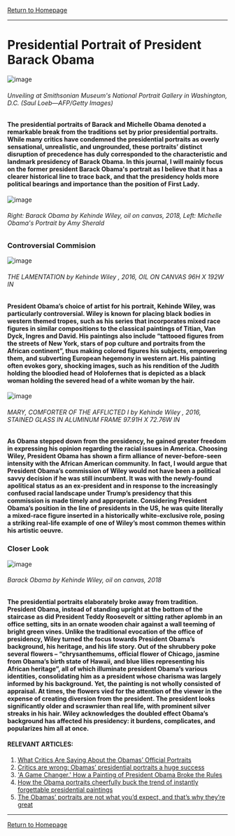 [Return to Homepage](https://timmypoyu.github.io)
- - - -
# Presidential Portrait of President Barack Obama
![image](https://github.com/Timmypoyu/Timmypoyu.github.io/blob/master/Arts/artmemo4/obama1.jpeg?raw=true)
###### Unveiling at Smithsonian Museum's National Portrait Gallery in Washington, D.C. (Saul Loeb—AFP/Getty Images)
#### The presidential portraits of Barack and Michelle Obama denoted a remarkable break from the traditions set by prior presidential portraits. While many critics have condemned the presidential portraits as overly sensational, unrealistic, and ungrounded, these portraits’ distinct disruption of precedence has duly corresponded to the characteristic and landmark presidency of Barack Obama. In this journal, I will mainly focus on the former president Barack Obama's portrait as I believe that it has a clearer historical line to trace back, and that the presidency holds more political bearings and importance than the position of First Lady.
![image](https://github.com/Timmypoyu/Timmypoyu.github.io/blob/master/Arts/artmemo4/obama3.jpg?raw=true)
###### Right: Barack Obama by Kehinde Wiley, oil on canvas, 2018, Left: Michelle Obama's Portrait by Amy Sherald

### **Controversial Commision**
![image](https://github.com/Timmypoyu/Timmypoyu.github.io/blob/master/Arts/artmemo4/0676_1-749x1024.jpg?raw=true)
###### THE LAMENTATION by Kehinde Wiley , 2016, OIL ON CANVAS 96H X 192W IN

#### President Obama’s choice of artist for his portrait, Kehinde Wiley, was particularly controversial. Wiley is known for placing black bodies in western themed tropes, such as his series that incorporates mixed race figures in similar compositions to the classical paintings of Titian, Van Dyck, Ingres and David. His paintings also include “tattooed figures from the streets of New York, stars of pop culture and portraits from the African continent”, thus making colored figures his subjects, empowering them, and subverting European hegemony in western art. His painting often evokes gory, shocking images, such as his rendition of the Judith holding the bloodied head of Holofernes that is depicted as a black woman holding the severed head of a white woman by the hair. 

![image](https://github.com/Timmypoyu/Timmypoyu.github.io/blob/master/Arts/artmemo4/DownPPreduced-1024x512.jpg?raw=true)
###### MARY, COMFORTER OF THE AFFLICTED I by Kehinde Wiley , 2016, STAINED GLASS IN ALUMINUM FRAME 97.91H X 72.76W IN

#### As Obama stepped down from the presidency, he gained greater freedom in expressing his opinion regarding the racial issues in America. Choosing Wiley, President Obama has shown a firm alliance of never-before-seen intensity with the African American community. In fact, I would argue that President Obama’s commission of Wiley would not have been a political savvy decision if he was still incumbent. It was with the newly-found apolitical status as an ex-president and in response to the increasingly confused racial landscape under Trump’s presidency that this commission is made timely and appropriate. Considering President Obama’s position in the line of presidents in the US, he was quite literally a mixed-race figure inserted in a historically white-exclusive role, posing a striking real-life example of one of Wiley’s most common themes within his artistic oeuvre. 

### **Closer Look**
![image](https://github.com/Timmypoyu/Timmypoyu.github.io/blob/master/Arts/artmemo4/obama2.jpg?raw=true)
###### Barack Obama by Kehinde Wiley, oil on canvas, 2018

#### The presidential portraits elaborately broke away from tradition. President Obama, instead of standing upright at the bottom of the staircase as did President Teddy Roosevelt or sitting rather aplomb in an office setting, sits in an ornate wooden chair against a wall teeming of bright green vines. Unlike the traditional evocation of the office of presidency, Wiley turned the focus towards President Obama’s background, his heritage, and his life story. Out of the shrubbery poke several flowers – “chrysanthemums, official flower of Chicago, jasmine from Obama’s birth state of Hawaii, and blue lilies representing his African heritage”, all of which illuminate president Obama’s various identities, consolidating him as a president whose charisma was largely informed by his background. Yet, the painting is not wholly consisted of appraisal. At times, the flowers vied for the attention of the viewer in the expense of creating diversion from the president. The president looks significantly older and scrawnier than real life, with prominent silver streaks in his hair. Wiley acknowledges the doubled effect Obama’s background has affected his presidency: it burdens, complicates, and popularizes him all at once. 

#### RELEVANT ARTICLES:
1. [What Critics Are Saying About the Obamas’ Official Portraits](http://observer.com/2018/02/critic-reviews-of-obamas-official-portraits-by-kehinde-wiley-amy-sherald/)
2. [Critics are wrong: Obamas’ presidential portraits a huge success](https://nypost.com/2018/02/21/the-critics-are-wrong-the-obamas-presidential-portraits-are-a-huge-success/)
3. ['A Game Changer.' How a Painting of President Obama Broke the Rules](http://time.com/5158961/obama-portrait-kehinde-wiley-amy-sherald-interview/)
4. [How the Obama portraits cheerfully buck the trend of instantly forgettable presidential paintings](http://www.latimes.com/entertainment/arts/la-et-cm-obama-wiley-sherald-20180213-story.html)
5. [The Obamas’ portraits are not what you’d expect, and that’s why they’re great](https://www.washingtonpost.com/entertainment/museums/obamas-portraits-unveiled-for-americans-presidents-exhibition/2018/02/12/d9f3691a-1000-11e8-8ea1-c1d91fcec3fe_story.html?noredirect=on&utm_term=.d0ed21cebecd)
- - - -
[Return to Homepage](https://timmypoyu.github.io)
